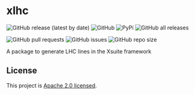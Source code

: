 # xlhc

<!---![PyPI - Python Version](https://img.shields.io/pypi/pyversions/xlhc?logo=PyPI?style=plastic) ![PyPI - Wheel](https://img.shields.io/pypi/wheel/xlhc?logo=PyPI?style=plastic)-->

![GitHub release (latest by date)](https://img.shields.io/github/v/release/xsuite/xlhc?style=plastic)
![GitHub](https://img.shields.io/github/license/xsuite/xlhc?style=plastic)
![PyPi](https://img.shields.io/pypi/dm/xlhc?logo=PyPI&style=plastic)
![GitHub all releases](https://img.shields.io/github/downloads/xsuite/xlhc/total?logo=GitHub&style=plastic)

![GitHub pull requests](https://img.shields.io/github/issues-pr/xsuite/xlhc?logo=GitHub&style=plastic)
![GitHub issues](https://img.shields.io/github/issues/xsuite/xlhc?logo=GitHub&style=plastic)
![GitHub repo size](https://img.shields.io/github/repo-size/xsuite/xlhc?logo=GitHub&style=plastic)

A package to generate LHC lines in the Xsuite framework


## License

This project is [Apache 2.0 licensed](./LICENSE).

